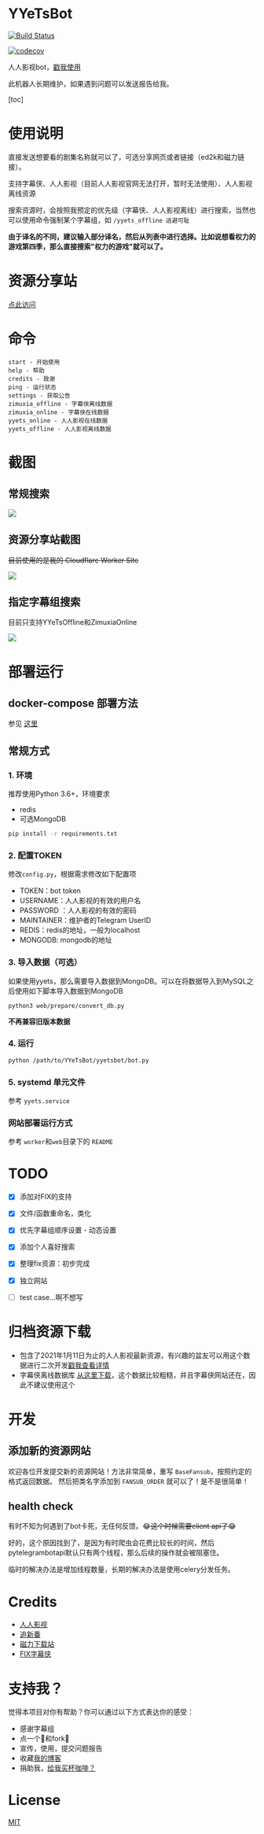 # YYeTsBot

[![Build Status](https://travis-ci.com/tgbot-collection/YYeTsBot.svg?branch=master)](https://travis-ci.com/tgbot-collection/YYeTsBot)

[![codecov](https://codecov.io/gh/tgbot-collection/YYeTsBot/branch/master/graph/badge.svg?token=ZL1GCIF95D)](https://codecov.io/gh/tgbot-collection/YYeTsBot)

人人影视bot，[戳我使用](https://t.me/yyets_bot)

此机器人长期维护，如果遇到问题可以发送报告给我。

[toc]

# 使用说明
直接发送想要看的剧集名称就可以了，可选分享网页或者链接（ed2k和磁力链接）。

支持字幕侠、人人影视（目前人人影视官网无法打开，暂时无法使用）、人人影视离线资源

搜索资源时，会按照我预定的优先级（字幕侠、人人影视离线）进行搜索，当然也可以使用命令强制某个字幕组，如 `/yyets_offline 逃避可耻`

**由于译名的不同，建议输入部分译名，然后从列表中进行选择。比如说想看权力的游戏第四季，那么直接搜索"权力的游戏"就可以了。**

# 资源分享站
[点此访问](https://yyets.dmesg.app/)

# 命令
```
start - 开始使用
help - 帮助
credits - 致谢
ping - 运行状态
settings - 获取公告
zimuxia_offline - 字幕侠离线数据
zimuxia_online - 字幕侠在线数据  
yyets_online - 人人影视在线数据  
yyets_offline - 人人影视离线数据
```

# 截图
## 常规搜索
![](assets/1.png)

## 资源分享站截图
~~目前使用的是我的 Cloudflare Worker Site~~ 

![](assets/2.png)

## 指定字幕组搜索
目前只支持YYeTsOffline和ZimuxiaOnline

![](assets/3.png)

# 部署运行
## docker-compose 部署方法
参见 [这里](https://github.com/tgbot-collection/BotsRunner)

## 常规方式
### 1. 环境
推荐使用Python 3.6+，环境要求
* redis
* 可选MongoDB
```bash
pip install -r requirements.txt
```
### 2. 配置TOKEN

修改`config.py`，根据需求修改如下配置项

* TOKEN：bot token
* USERNAME：人人影视的有效的用户名
* PASSWORD ：人人影视的有效的密码
* MAINTAINER：维护者的Telegram UserID
* REDIS：redis的地址，一般为localhost
* MONGODB: mongodb的地址
### 3. 导入数据（可选）
如果使用yyets，那么需要导入数据到MongoDB。可以在将数据导入到MySQL之后使用如下脚本导入数据到MongoDB
```shell
python3 web/prepare/convert_db.py
```
**不再兼容旧版本数据**

### 4. 运行
```bash
python /path/to/YYeTsBot/yyetsbot/bot.py
```
### 5. systemd 单元文件
参考 `yyets.service`

### 网站部署运行方式
参考 `worker`和`web`目录下的 `README`

# TODO
- [x] 添加对FIX的支持
- [x] 文件/函数重命名，类化
- [x] 优先字幕组顺序设置 - 动态设置
- [x] 添加个人喜好搜索
- [x] 整理fix资源：初步完成
- [x] 独立网站
- [ ] test case...啊不想写


# 归档资源下载
* 包含了2021年1月11日为止的人人影视最新资源，有兴趣的盆友可以用这个数据进行二次开发[戳我查看详情](https://t.me/mikuri520/668)
* 字幕侠离线数据库 [从这里下载](https://t.me/mikuri520/715)，这个数据比较粗糙，并且字幕侠网站还在，因此不建议使用这个

# 开发
## 添加新的资源网站
欢迎各位开发提交新的资源网站！方法非常简单，重写 `BaseFansub`，按照约定的格式返回数据。
然后把类名字添加到 `FANSUB_ORDER` 就可以了！是不是很简单！
## health check
有时不知为何遇到了bot卡死，无任何反馈。😂~~这个时候需要client api了~~😂

好的，这个原因找到了，是因为有时爬虫会花费比较长的时间，然后pytelegrambotapi默认只有两个线程，那么后续的操作就会被阻塞住。

临时的解决办法是增加线程数量，长期的解决办法是使用celery分发任务。

# Credits

* [人人影视](http://www.zmz2019.com/)
* [追新番](http://www.zhuixinfan.com/main.php)
* [磁力下载站](http://oabt005.com/home.html)
* [FIX字幕侠](https://www.zimuxia.cn/)

# 支持我？
觉得本项目对你有帮助？你可以通过以下方式表达你的感受：

* 感谢字幕组
* 点一个🌟和fork🍴
* 宣传，使用，提交问题报告
* 收藏[我的博客](https://dmesg.app/)  
* 捐助我，[给我买杯咖啡？](https://www.buymeacoffee.com/bennythink)


# License

[MIT](LICENSE)
